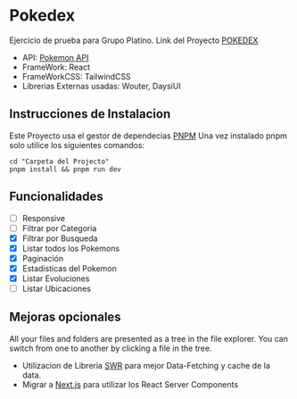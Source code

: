 # Pokedex

Ejercicio de prueba para Grupo Platino.
Link del Proyecto [POKEDEX](https://pokedex-grupo-platino.vercel.app/)

- API: [Pokemon API](https://pokeapi.co/)
- FrameWork: React
- FrameWorkCSS: TailwindCSS
- Librerias Externas usadas: Wouter, DaysiUI

## Instrucciones de Instalacion

Este Proyecto usa el gestor de dependecias [PNPM](https://pnpm.io/)
Una vez instalado pnpm solo utilice los siguientes comandos:

    cd "Carpeta del Projecto"
    pnpm install && pnpm run dev

## Funcionalidades

- [ ] Responsive
- [ ] Filtrar por Categoria
- [x] Filtrar por Busqueda
- [x] Listar todos los Pokemons
- [x] Paginación
- [x] Estadisticas del Pokemon
- [x] Listar Evoluciones
- [ ] Listar Ubicaciones

## Mejoras opcionales

All your files and folders are presented as a tree in the file explorer. You can switch from one to another by clicking a file in the tree.

- Utilizacion de Libreria [SWR](https://swr.vercel.app/) para mejor Data-Fetching y cache de la data.
- Migrar a [Next.js](https://nextjs.org/) para utilizar los React Server Components
